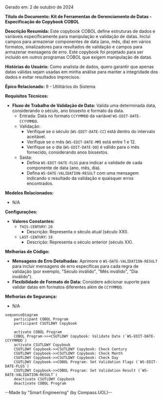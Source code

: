 Gerado em: 2 de outubro de 2024

**Título do Documento: Kit de Ferramentas de Gerenciamento de Datas - Especificação do Copybook COBOL**

**Descrição Resumida:**
Este copybook COBOL define estruturas de dados e variáveis especificamente para manipulação e validação de datas. Inclui campos para armazenar componentes de data (ano, mês, dia) em vários formatos, sinalizadores para resultados de validação e campos para armazenar mensagens de erro. Este copybook foi projetado para ser incluído em outros programas COBOL que exigem manipulação de datas.

**Histórias do Usuário:**
Como analista de dados, quero garantir que apenas datas válidas sejam usadas em minha análise para manter a integridade dos dados e evitar resultados imprecisos.

**Épico Relacionado:** 9 - Utilitários do Sistema

**Requisitos Técnicos:**
- **Fluxo de Trabalho de Validação de Data:** Valida uma determinada data, considerando o século, ano bissexto e formato da data.
  - Entrada: Data no formato `CCYYMMDD` da variável `WS-EDIT-DATE-CCYYMMDD`.
  - Validação: 
    - Verifique se o século (`WS-EDIT-DATE-CC`) está dentro do intervalo aceitável.
    - Verifique se o mês (`WS-EDIT-DATE-MM`) está entre 1 e 12.
    - Verifique se o dia (`WS-EDIT-DATE-DD`) é válido para o mês fornecido, considerando anos bissextos.
  - Saída: 
    - Defina `WS-EDIT-DATE-FLGS` para indicar a validade de cada componente de data (ano, mês, dia).
    - Defina `WS-DATE-VALIDATION-RESULT` com uma mensagem indicando o resultado da validação e quaisquer erros encontrados.

**Modelos Relacionados:**
- N/A

**Configurações:**
- **Valores Constantes:**
  - `THIS-CENTURY`: `20`
	- Descrição: Representa o século atual (século XXI).
  - `LAST-CENTURY`: `19`
	- Descrição: Representa o século anterior (século XX).

**Melhorias de Código:**
- **Mensagens de Erro Detalhadas:** Aprimore o `WS-DATE-VALIDATION-RESULT` para incluir mensagens de erro específicas para cada regra de validação (por exemplo, "Século inválido", "Mês inválido", "Dia inválido").
- **Flexibilidade de Formato de Data:** Considere adicionar suporte para validar datas em formatos diferentes além de `CCYYMMDD`.

**Melhorias de Segurança:**
- N/A

```mermaid
sequenceDiagram
    participant COBOL Program
    participant CSUTLDWY Copybook

    activate COBOL Program
    COBOL Program->>+CSUTLDWY Copybook: Validate Date (`WS-EDIT-DATE-CCYYMMDD`)
    activate CSUTLDWY Copybook
    CSUTLDWY Copybook->>CSUTLDWY Copybook: Check Century
    CSUTLDWY Copybook->>CSUTLDWY Copybook: Check Month
    CSUTLDWY Copybook->>CSUTLDWY Copybook: Check Day
    CSUTLDWY Copybook->>COBOL Program: Set Validation Flags (`WS-EDIT-DATE-FLGS`)
    CSUTLDWY Copybook->>COBOL Program: Set Validation Result (`WS-DATE-VALIDATION-RESULT`)
    deactivate CSUTLDWY Copybook
    deactivate COBOL Program
```

--Made by "Smart Engineering" (by Compass.UOL)--